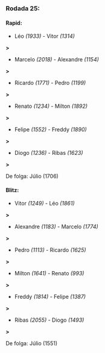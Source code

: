 ### Rodada 25:

#### Rapid:

* Léo *(1933)*     -     Vitor *(1314)*

 **>** 
* Marcelo *(2018)*     -     Alexandre *(1154)*

 **>** 
* Ricardo *(1771)*     -     Pedro *(1199)*

 **>** 
* Renato *(1234)*     -     Milton *(1892)*

 **>** 
* Felipe *(1552)*     -     Freddy *(1890)*

 **>** 
* Diogo *(1236)*     -     Ribas *(1623)*

 **>** 

De folga: Júlio (1706)

#### Blitz:

* Vitor *(1249)*     -     Léo *(1861)*

 **>** 
* Alexandre *(1183)*     -     Marcelo *(1774)*

 **>** 
* Pedro *(1113)*     -     Ricardo *(1625)*

 **>** 
* Milton *(1641)*     -     Renato *(993)*

 **>** 
* Freddy *(1814)*     -     Felipe *(1387)*

 **>** 
* Ribas *(2055)*     -     Diogo *(1493)*

 **>** 

De folga: Júlio (1551)

